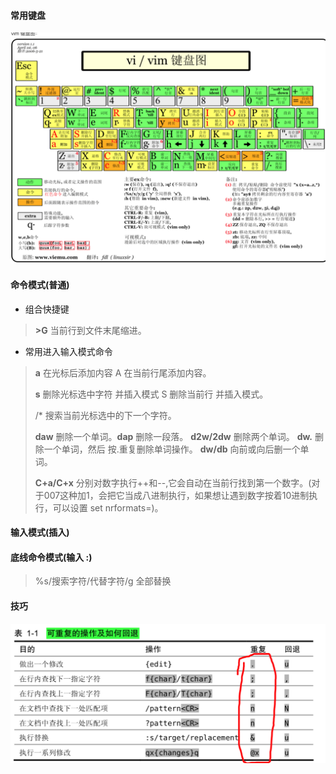 #### 常用键盘
<img src="WX20220413-175107@2x.png" alt="WX20220413-175107@2x.png" style="zoom:50%;" />

#### 命令模式(普通)
- 组合快捷键
> **>G** 当前行到文件末尾缩进。

- 常用进入输入模式命令
> **a** 在光标后添加内容 A 在当前行尾添加内容。
> 
> **s** 删除光标选中字符 并插入模式 S 删除当前行 并插入模式。
> 
> /* 搜索当前光标选中的下一个字符。
> 
> **daw** 删除一个单词。**dap** 删除一段落。
> **d2w/2dw** 删除两个单词。
> **dw.** 删除一个单词，然后 按.重复删除单词操作。
> **dw/db** 向前或向后删一个单词。
> 
> **C+a/C+x** 分别对数字执行++和--,它会自动在当前行找到第一个数字。(对于007这种加1，会把它当成八进制执行，如果想让遇到数字按着10进制执行，可以设置 set nrformats=)。
> 
> 
> 


#### 输入模式(插入)

#### 底线命令模式(输入 :)
> %s/搜索字符/代替字符/g 全部替换

#### 技巧
<img src="WX20220413-174526@2x.png" alt="WX20220413-174526@2x.png" style="zoom:50%;" />


